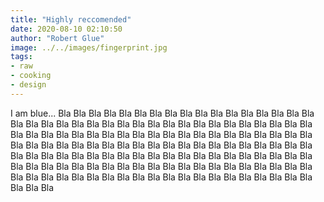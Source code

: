 ```yaml
---
title: "Highly reccomended"
date: 2020-08-10 02:10:50
author: "Robert Glue"
image: ../../images/fingerprint.jpg
tags:
- raw
- cooking
- design
---
```


I am blue...
Bla Bla Bla Bla Bla Bla Bla Bla Bla Bla
Bla Bla Bla Bla Bla Bla Bla Bla Bla Bla
Bla Bla Bla Bla Bla Bla Bla Bla Bla Bla
Bla Bla Bla Bla Bla Bla Bla Bla Bla Bla
Bla Bla Bla Bla Bla Bla Bla Bla Bla Bla
Bla Bla Bla Bla Bla Bla Bla Bla Bla Bla
Bla Bla Bla Bla Bla Bla Bla Bla Bla Bla
Bla Bla Bla Bla Bla Bla Bla Bla Bla Bla
Bla Bla Bla Bla Bla Bla Bla Bla Bla Bla
Bla Bla Bla Bla Bla Bla Bla Bla Bla Bla
Bla Bla Bla Bla Bla Bla Bla Bla Bla Bla
Bla Bla Bla Bla Bla Bla Bla Bla Bla Bla
Bla Bla Bla Bla Bla Bla Bla Bla Bla Bla
Bla Bla Bla Bla Bla Bla Bla Bla Bla Bla
